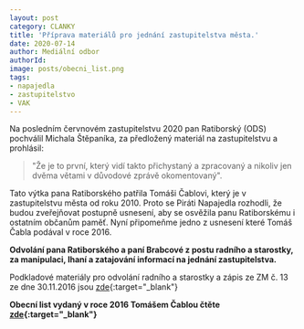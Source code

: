 ```yaml
---
layout: post
category: CLANKY
title: 'Příprava materiálů pro jednání zastupitelstva města.'
date: 2020-07-14
author: Mediální odbor
authorId: 
image: posts/obecni_list.png  
tags: 
- napajedla 
- zastupitelstvo
- VAK
---
```


Na posledním červnovém zastupitelstvu 2020 pan Ratiborský (ODS) pochválil Michala Štěpaníka, za předložený materiál na zastupitelstvu a prohlásil: 
> "Že je to první, který vidí takto přichystaný a zpracovaný a nikoliv jen dvěma větami v důvodové zprávě okomentovaný".

Tato výtka pana Ratiborského patřila Tomáši Čablovi, který je v zastupitelstvu města od roku 2010. Proto se Piráti Napajedla rozhodli, že budou zveřejňovat postupně usnesení, aby se osvěžila panu Ratiborskému i ostatním občanům paměť. Nyní připomeňme jedno z usnesení které Tomáš Čabla podával v roce 2016. 

**Odvolání pana Ratiborského a paní Brabcové z postu radního a starostky, za manipulaci, lhaní a zatajování informací na jednání zastupitelstva.**

Podkladové materiály pro odvolání radního a starostky a zápis ze ZM č. 13 ze dne 30.11.2016 jsou [zde](https://drive.google.com/drive/folders/1giqNk3nopXW5NHuQQ6gl8Bwi9aa7nGqL?usp=sharing){:target="_blank"}

**Obecní list vydaný v roce 2016 Tomášem Čablou čtěte [zde](https://drive.google.com/file/d/1d6LfN8xOSGgUQmqSLH2w-jnVPtUdx8TG/view?usp=sharing){:target="_blank"}**


















